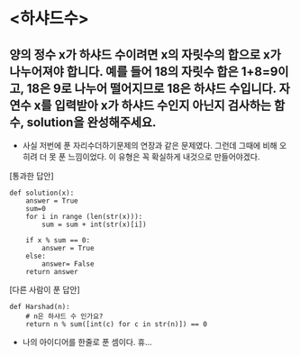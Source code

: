 # <하샤드수>
## 양의 정수 x가 하샤드 수이려면 x의 자릿수의 합으로 x가 나누어져야 합니다. 예를 들어 18의 자릿수 합은 1+8=9이고, 18은 9로 나누어 떨어지므로 18은 하샤드 수입니다. 자연수 x를 입력받아 x가 하샤드 수인지 아닌지 검사하는 함수, solution을 완성해주세요.


- 사실 저번에 푼 자리수더하기문제의 연장과 같은 문제였다. 그런데 그때에 비해 오히려 더 못 푼 느낌이었다. 이 유형은 꼭 확실하게 내것으로 만들어야겠다.

[통과한 답안]
```
def solution(x):
    answer = True
    sum=0
    for i in range (len(str(x))):
        sum = sum + int(str(x)[i])
    
    if x % sum == 0:
        answer = True
    else:
        answer= False
    return answer
```

[다른 사람이 푼 답안]
```
def Harshad(n):
    # n은 하샤드 수 인가요?
    return n % sum([int(c) for c in str(n)]) == 0
```
- 나의 아이디어를 한줄로 푼 셈이다. 휴...
